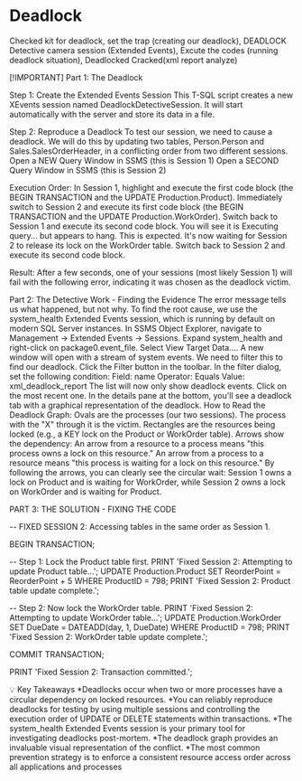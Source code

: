 # Deadlock
Checked kit for deadlock, set the trap (creating our deadlock), DEADLOCK Detective camera session (Extended Events), Excute the codes (running deadlock situation), Deadlocked Cracked(xml report analyze)

[!IMPORTANT]
Part 1: The Deadlock

Step 1: Create the Extended Events Session
This T-SQL script creates a new XEvents session named DeadlockDetectiveSession. It will start automatically with the server and store its data in a file.

Step 2: Reproduce a Deadlock
To test our session, we need to cause a deadlock. We will do this by updating two tables, Person.Person and Sales.SalesOrderHeader, in a conflicting order from two different sessions.
Open a NEW Query Window in SSMS (this is Session 1)
Open a SECOND Query Window in SSMS (this is Session 2)

Execution Order:
In Session 1, highlight and execute the first code block (the BEGIN TRANSACTION and the UPDATE Production.Product).
Immediately switch to Session 2 and execute its first code block (the BEGIN TRANSACTION and the UPDATE Production.WorkOrder).
Switch back to Session 1 and execute its second code block. You will see it is Executing query... but appears to hang. This is expected. It's now waiting for Session 2 to release its lock on the WorkOrder table.
Switch back to Session 2 and execute its second code block.

Result: After a few seconds, one of your sessions (most likely Session 1) will fail with the following error, indicating it was chosen as the deadlock victim.


Part 2: The Detective Work - Finding the Evidence
The error message tells us what happened, but not why. To find the root cause, we use the system_health Extended Events session, which is running by default on modern SQL Server instances.
In SSMS Object Explorer, navigate to Management -> Extended Events -> Sessions.
Expand system_health and right-click on package0.event_file. Select View Target Data....
A new window will open with a stream of system events. We need to filter this to find our deadlock. Click the Filter button in the toolbar.
In the filter dialog, set the following condition:
Field: name
Operator: Equals
Value: xml_deadlock_report
The list will now only show deadlock events. Click on the most recent one.
In the details pane at the bottom, you'll see a deadlock tab with a graphical representation of the deadlock.
How to Read the Deadlock Graph:
Ovals are the processes (our two sessions). The process with the "X" through it is the victim.
Rectangles are the resources being locked (e.g., a KEY lock on the Product or WorkOrder table).
Arrows show the dependency:
An arrow from a resource to a process means "this process owns a lock on this resource."
An arrow from a process to a resource means "this process is waiting for a lock on this resource."
By following the arrows, you can clearly see the circular wait: Session 1 owns a lock on Product and is waiting for WorkOrder, while Session 2 owns a lock on WorkOrder and is waiting for Product.


PART 3: THE SOLUTION - FIXING THE CODE

-- FIXED SESSION 2: Accessing tables in the same order as Session 1.

BEGIN TRANSACTION;

-- Step 1: Lock the Product table first.
PRINT 'Fixed Session 2: Attempting to update Product table...';
UPDATE Production.Product
SET ReorderPoint = ReorderPoint + 5
WHERE ProductID = 798;
PRINT 'Fixed Session 2: Product table update complete.';

-- Step 2: Now lock the WorkOrder table.
PRINT 'Fixed Session 2: Attempting to update WorkOrder table...';
UPDATE Production.WorkOrder
SET DueDate = DATEADD(day, 1, DueDate)
WHERE ProductID = 798;
PRINT 'Fixed Session 2: WorkOrder table update complete.';

COMMIT TRANSACTION;

PRINT 'Fixed Session 2: Transaction committed.';


💡 Key Takeaways
*Deadlocks occur when two or more processes have a circular dependency on locked resources.
*You can reliably reproduce deadlocks for testing by using multiple sessions and controlling the execution order of UPDATE or DELETE statements within transactions.
*The system_health Extended Events session is your primary tool for investigating deadlocks post-mortem.
*The deadlock graph provides an invaluable visual representation of the conflict.
*The most common prevention strategy is to enforce a consistent resource access order across all applications and processes
